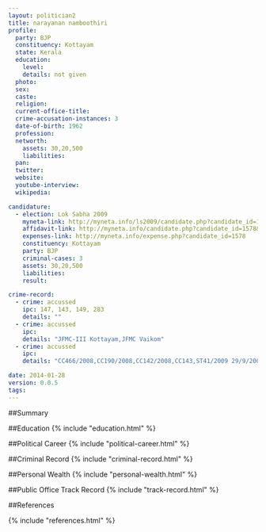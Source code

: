 ```yaml
---
layout: politician2
title: narayanan namboothiri
profile: 
  party: BJP
  constituency: Kottayam
  state: Kerala
  education: 
    level: 
    details: not given
  photo: 
  sex: 
  caste: 
  religion: 
  current-office-title: 
  crime-accusation-instances: 3
  date-of-birth: 1962
  profession: 
  networth: 
    assets: 30,20,500
    liabilities: 
  pan: 
  twitter: 
  website: 
  youtube-interview: 
  wikipedia: 

candidature: 
  - election: Lok Sabha 2009
    myneta-link: http://myneta.info/ls2009/candidate.php?candidate_id=1578
    affidavit-link: http://myneta.info/candidate.php?candidate_id=1578&scan=original
    expenses-link: http://myneta.info/expense.php?candidate_id=1578
    constituency: Kottayam 
    party: BJP
    criminal-cases: 3
    assets: 30,20,500
    liabilities: 
    result:  

crime-record: 
  - crime: accussed
    ipc: 147, 143, 149, 283
    details: "" 
  - crime: accussed
    ipc: 
    details: "JFMC-III Kottayam,JFMC Vaikom" 
  - crime: accussed
    ipc: 
    details: "CC466/2008,CC190/2008,CC142/2008,CC143,ST41/2009 29/9/2007,31/72007" 

date: 2014-01-28
version: 0.0.5
tags: 
---
```

##Summary


##Education
{% include "education.html" %}


##Political Career
{% include "political-career.html" %}


##Criminal Record
{% include "criminal-record.html" %}


##Personal Wealth
{% include "personal-wealth.html" %}


##Public Office Track Record
{% include "track-record.html" %}


##References


{% include "references.html" %}